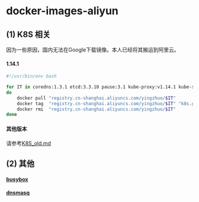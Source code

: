 # docker-images-aliyun

## (1) K8S 相关

因为一些原因，国内无法在Google下载镜像。本人已经将其搬运到阿里云。

#### 1.14.1

```bash
#!/usr/bin/env bash

for IT in coredns:1.3.1 etcd:3.3.10 pause:3.1 kube-proxy:v1.14.1 kube-scheduler:v1.14.1 kube-controller-manager:v1.14.1 kube-apiserver:v1.14.1
do
    docker pull "registry.cn-shanghai.aliyuncs.com/yingzhuo/$IT"
    docker tag  "registry.cn-shanghai.aliyuncs.com/yingzhuo/$IT" "k8s.gcr.io/$IT"
    docker rmi  "registry.cn-shanghai.aliyuncs.com/yingzhuo/$IT"
done
```

#### 其他版本

请参考[K8S_old.md](_wiki_/K8S_old.md)

## (2) 其他

#### [busybox](_wiki_/busybox/busybox.md)
#### [dnsmasq](https://github.com/yingzhuo/docker-containerizer/tree/master/dnsmasq)